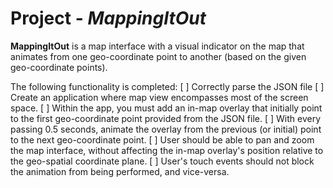 # Project - *MappingItOut*


**MappingItOut** is a map interface with a visual indicator on the
map that animates from one geo-coordinate point to another (based on the given geo-coordinate points).

The following functionality is completed:
[ ] Correctly parse the JSON file
[ ] Create an application where map view encompasses most of the screen
space.
[ ] Within the app, you must add an in-map overlay that initially point to the first
geo-coordinate point provided from the JSON file.
[ ] With every passing 0.5 seconds, animate the overlay from the previous (or
initial) point to the next geo-coordinate point.
[ ] User should be able to pan and zoom the map interface, without affecting the
in-map overlay's position relative to the geo-spatial coordinate plane.
[ ] User's touch events should not block the animation from being performed,
and vice-versa.